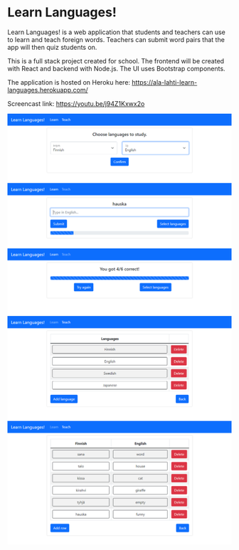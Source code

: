 # Learn Languages!
Learn Languages! is a web application that students and teachers can use to learn and teach foreign words. Teachers can submit word pairs that the app will then quiz students on. 

This is a full stack project created for school. The frontend will be created with React and backend with Node.js. The UI uses Bootstrap components.

The application is hosted on Heroku here: https://ala-lahti-learn-languages.herokuapp.com/

Screencast link: https://youtu.be/j94Z1Kxwx2o

![Learn page options](screenshots/learnoptions.png)
![Learn page](screenshots/learn.png)
![Learn page results](screenshots/learnresults.png)
![Teach page language editing](screenshots/teachlanguages.png)
![Teach page word editing](screenshots/teachwords.png)
